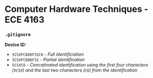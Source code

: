 # Computer Hardware Techniques - ECE 4163

### `.gitignore`

**Device ID:** 
- `5CSXFC6D6F31C6` - *Full identificiation*
- `5CSXFC6D6F31` - *Partial identification*
- `5CSXC6` - *Concatinated identification using the first four characters (`5CSX`) and the last two characters (`C6`) from the identification* 

